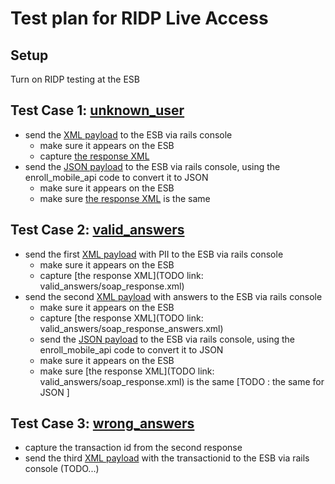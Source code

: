 # Test plan for RIDP Live Access

## Setup

Turn on RIDP testing at the ESB

## Test Case 1: [unknown_user](https://github.com/dchealthlink/HBX-mobile-app-APIs/tree/master/static/ridp/live_test/unknown_user)
- send the [XML payload](https://raw.githubusercontent.com/dchealthlink/HBX-mobile-app-APIs/master/static/ridp/live_test/unknown_user/soap.request.xml) to the ESB via rails console
  - make sure it appears on the ESB
  - capture [the response XML](https://github.com/dchealthlink/HBX-mobile-app-APIs/blob/master/static/ridp/live_test/unknown_user/soap_response.xml)
- send the [JSON payload](https://raw.githubusercontent.com/dchealthlink/HBX-mobile-app-APIs/master/static/ridp/live_test/unknown_user/converted_request.json) to the ESB via rails console, using the enroll_mobile_api code to convert it to JSON 
  - make sure it appears on the ESB
  - make sure [the response XML](https://github.com/dchealthlink/HBX-mobile-app-APIs/blob/master/static/ridp/live_test/unknown_user/soap_response.xml) is the same

## Test Case 2: [valid_answers](https://github.com/dchealthlink/HBX-mobile-app-APIs/tree/master/static/ridp/live_test/valid_answers)
- send the first [XML payload](https://raw.githubusercontent.com/dchealthlink/HBX-mobile-app-APIs/master/static/ridp/live_test/valid_answers/soap.request.xml) with PII to the ESB via rails console
  - make sure it appears on the ESB
  - capture [the response XML](TODO link: valid_answers/soap_response.xml)
- send the second [XML payload](https://raw.githubusercontent.com/dchealthlink/HBX-mobile-app-APIs/master/static/ridp/live_test/valid_answers/soap.answers.request.xml) with answers to the ESB via rails console
  - make sure it appears on the ESB
  - capture [the response XML](TODO link: valid_answers/soap_response_answers.xml)
  - send the [JSON payload](https://raw.githubusercontent.com/dchealthlink/HBX-mobile-app-APIs/master/static/ridp/live_test/valid_answers/converted_request.json) to the ESB via rails console, using the enroll_mobile_api code to convert it to JSON
  - make sure it appears on the ESB
  - make sure [the response XML](TODO link: valid_answers/soap_response.xml) is the same
  [TODO : the same for JSON ]
  
## Test Case 3: [wrong_answers](https://github.com/dchealthlink/HBX-mobile-app-APIs/tree/master/static/ridp/live_test/wrong_answers)
- capture the transaction id from the second response
- send the third [XML payload]() with the transactionid to the ESB via rails console
(TODO...)




